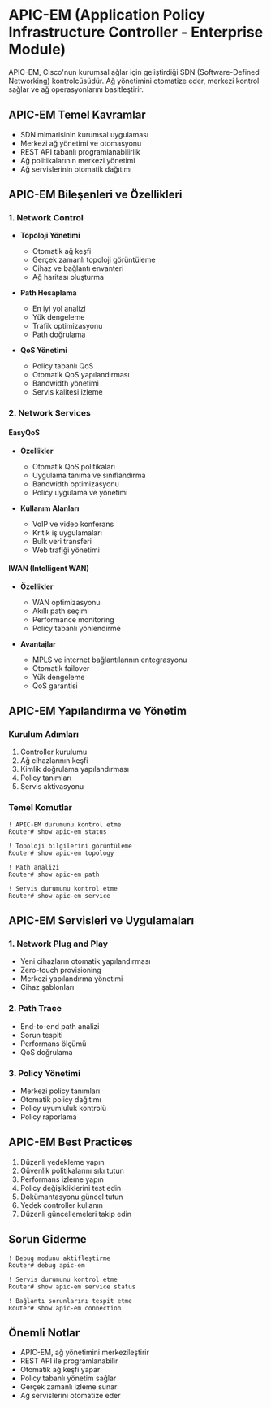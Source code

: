 # APIC-EM (Application Policy Infrastructure Controller - Enterprise Module)

APIC-EM, Cisco'nun kurumsal ağlar için geliştirdiği SDN (Software-Defined Networking) kontrolcüsüdür. Ağ yönetimini otomatize eder, merkezi kontrol sağlar ve ağ operasyonlarını basitleştirir.

## APIC-EM Temel Kavramlar
- SDN mimarisinin kurumsal uygulaması
- Merkezi ağ yönetimi ve otomasyonu
- REST API tabanlı programlanabilirlik
- Ağ politikalarının merkezi yönetimi
- Ağ servislerinin otomatik dağıtımı

## APIC-EM Bileşenleri ve Özellikleri

### 1. Network Control
- **Topoloji Yönetimi**
  - Otomatik ağ keşfi
  - Gerçek zamanlı topoloji görüntüleme
  - Cihaz ve bağlantı envanteri
  - Ağ haritası oluşturma

- **Path Hesaplama**
  - En iyi yol analizi
  - Yük dengeleme
  - Trafik optimizasyonu
  - Path doğrulama

- **QoS Yönetimi**
  - Policy tabanlı QoS
  - Otomatik QoS yapılandırması
  - Bandwidth yönetimi
  - Servis kalitesi izleme

### 2. Network Services

#### EasyQoS
- **Özellikler**
  - Otomatik QoS politikaları
  - Uygulama tanıma ve sınıflandırma
  - Bandwidth optimizasyonu
  - Policy uygulama ve yönetimi

- **Kullanım Alanları**
  - VoIP ve video konferans
  - Kritik iş uygulamaları
  - Bulk veri transferi
  - Web trafiği yönetimi

#### IWAN (Intelligent WAN)
- **Özellikler**
  - WAN optimizasyonu
  - Akıllı path seçimi
  - Performance monitoring
  - Policy tabanlı yönlendirme

- **Avantajlar**
  - MPLS ve internet bağlantılarının entegrasyonu
  - Otomatik failover
  - Yük dengeleme
  - QoS garantisi

## APIC-EM Yapılandırma ve Yönetim

### Kurulum Adımları
1. Controller kurulumu
2. Ağ cihazlarının keşfi
3. Kimlik doğrulama yapılandırması
4. Policy tanımları
5. Servis aktivasyonu

### Temel Komutlar
```cisco
! APIC-EM durumunu kontrol etme
Router# show apic-em status

! Topoloji bilgilerini görüntüleme
Router# show apic-em topology

! Path analizi
Router# show apic-em path

! Servis durumunu kontrol etme
Router# show apic-em service
```

## APIC-EM Servisleri ve Uygulamaları

### 1. Network Plug and Play
- Yeni cihazların otomatik yapılandırması
- Zero-touch provisioning
- Merkezi yapılandırma yönetimi
- Cihaz şablonları

### 2. Path Trace
- End-to-end path analizi
- Sorun tespiti
- Performans ölçümü
- QoS doğrulama

### 3. Policy Yönetimi
- Merkezi policy tanımları
- Otomatik policy dağıtımı
- Policy uyumluluk kontrolü
- Policy raporlama

## APIC-EM Best Practices
1. Düzenli yedekleme yapın
2. Güvenlik politikalarını sıkı tutun
3. Performans izleme yapın
4. Policy değişikliklerini test edin
5. Dokümantasyonu güncel tutun
6. Yedek controller kullanın
7. Düzenli güncellemeleri takip edin

## Sorun Giderme
```cisco
! Debug modunu aktifleştirme
Router# debug apic-em

! Servis durumunu kontrol etme
Router# show apic-em service status

! Bağlantı sorunlarını tespit etme
Router# show apic-em connection
```

## Önemli Notlar
- APIC-EM, ağ yönetimini merkezileştirir
- REST API ile programlanabilir
- Otomatik ağ keşfi yapar
- Policy tabanlı yönetim sağlar
- Gerçek zamanlı izleme sunar
- Ağ servislerini otomatize eder 